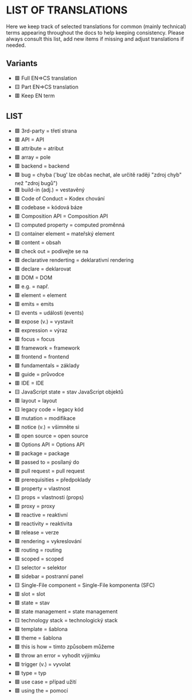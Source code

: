 # LIST OF TRANSLATIONS

Here we keep track of selected translations for common (mainly technical) terms appearing throughout the docs to help keeping consistency. Please always consult this list, add new items if missing and adjust translations if needed.

## Variants
* 🟩 Full EN=>CS translation
* 🟨 Part EN=>CS translation
* 🟥 Keep EN term

## LIST
* 🟩 3rd-party = třetí strana
* 🟥 API = API
* 🟩 attribute = atribut
* 🟩 array = pole
* 🟥 backend = backend
* 🟩 bug = chyba ('bug' lze občas nechat, ale určitě raději "zdroj chyb" než "zdroj bugů")
* 🟩 build-in (adj.) = vestavěný
* 🟩 Code of Conduct = Kodex chování
* 🟩 codebase = kódová báze
* 🟥 Composition API = Composition API
* 🟨 computed property = computed proměnná
* 🟨 container element = mateřský element
* 🟩 content = obsah
* 🟩 check out = podívejte se na
* 🟩 declarative renderting = deklarativní rendering
* 🟩 declare = deklarovat
* 🟥 DOM = DOM
* 🟩 e.g. = např.
* 🟥 element = element
* 🟥 emits = emits
* 🟨 events = události (events)
* 🟩 expose (v.) = vystavit
* 🟩 expression = výraz
* 🟥 focus = focus
* 🟥 framework = framework
* 🟥 frontend = frontend
* 🟩 fundamentals = základy
* 🟩 guide = průvodce
* 🟥 IDE = IDE
* 🟨 JavaScript state = stav JavaScript objektů
* 🟥 layout = layout
* 🟨 legacy code = legacy kód
* 🟩 mutation = modifikace
* 🟩 notice (v.) = všimněte si
* 🟥 open source = open source
* 🟥 Options API = Options API
* 🟥 package = package
* 🟩 passed to = posílaný do
* 🟥 pull request = pull request
* 🟩 prerequisities = předpoklady
* 🟩 property = vlastnost
* 🟨 props = vlastnosti (props)
* 🟥 proxy = proxy
* 🟩 reactive = reaktivní
* 🟩 reactivity = reaktivita
* 🟩 release = verze
* 🟩 rendering = vykreslování
* 🟥 routing = routing
* 🟥 scoped = scoped
* 🟨 selector = selektor
* 🟩 sidebar = postranní panel
* 🟨 Single-File component = Single-File komponenta (SFC)
* 🟥 slot = slot
* 🟩 state = stav
* 🟥 state management = state management
* 🟨 technology stack = technologický stack
* 🟩 template = šablona
* 🟩 theme = šablona
* 🟩 this is how = tímto způsobem můžeme
* 🟩 throw an error = vyhodit výjimku
* 🟩 trigger (v.) = vyvolat
* 🟩 type = typ
* 🟩 use case = případ užití
* 🟩 using the = pomocí
